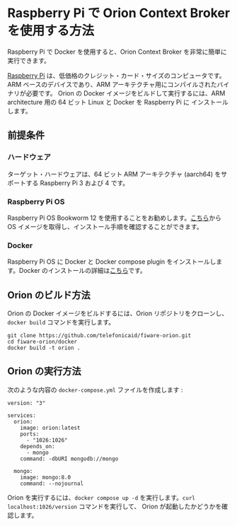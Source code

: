 # Raspberry Pi で Orion Context Broker を使用する方法

Raspberry Pi で Docker を使用すると、Orion Context Broker を非常に簡単に実行できます。

[Raspberry Pi](https://www.raspberrypi.org/) は、低価格のクレジット・カード・サイズのコンピュータです。
ARM ベースのデバイスであり、ARM アーキテクチャ用にコンパイルされたバイナリが必要です。 Orion の Docker
イメージをビルドして実行するには、ARM architecture 用の 64 ビット Linux と Docker を Raspberry Pi に
インストールします。

## 前提条件

### ハードウェア

ターゲット・ハードウェアは、64 ビット ARM アーキテクチャ (aarch64) をサポートする Raspberry Pi 3 および 4 です。

### Raspberry Pi OS

Raspberry Pi OS Bookworm 12 を使用することをお勧めします。[こちら](https://www.raspberrypi.com/software/)から
OS イメージを取得し、インストール手順を確認することができます。

### Docker

Raspberry Pi OS に Docker と Docker compose plugin をインストールします。Docker
のインストールの詳細は[こちら](https://docs.docker.com/engine/install/raspberry-pi-os/)です。

## Orion のビルド方法

Orion の Docker イメージをビルドするには、Orion リポジトリをクローンし、`docker build` コマンドを実行します。

```
git clone https://github.com/telefonicaid/fiware-orion.git
cd fiware-orion/docker
docker build -t orion .
```

## Orion の実行方法

次のような内容の `docker-compose.yml` ファイルを作成します :

```
version: "3"

services:
  orion:
    image: orion:latest
    ports:
      - "1026:1026"
    depends_on:
      - mongo
    command: -dbURI mongodb://mongo

  mongo:
    image: mongo:8.0
    command: --nojournal
```

Orion を実行するには、`docker compose up -d` を実行します。`curl localhost:1026/version` コマンドを実行して、
Orion が起動したかどうかを確認します。
